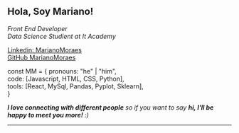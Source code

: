 <h2> Hola, Soy Mariano! </h2>

<p><em>Front End Developer </br> Data Science Studient at It Academy </em></p>

[Linkedin: MarianoMoraes](https://www.linkedin.com/in/mariano-moraes/) </br>
[GitHub MarianoMoraes](https://github.com/MarianoMoraes)





const MM = {
  pronouns: "he" | "him", </br>
  code: [Javascript, HTML, CSS, Python], </br>
  tools: [React, MySql, Pandas, Pyplot, Sklearn],</br>
}</br>

 <em><b>I love connecting with different people</b> so if you want to say <b>hi, I'll be happy to meet you more!</b> :)</em>

---
